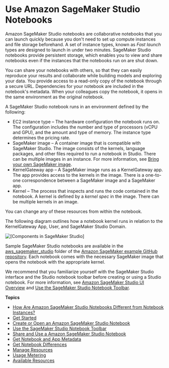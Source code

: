 # Use Amazon SageMaker Studio Notebooks<a name="notebooks"></a>

Amazon SageMaker Studio notebooks are collaborative notebooks that you can launch quickly because you don't need to set up compute instances and file storage beforehand\. A set of instance types, known as *Fast launch* types are designed to launch in under two minutes\. SageMaker Studio notebooks provide persistent storage, which enables you to view and share notebooks even if the instances that the notebooks run on are shut down\.

You can share your notebooks with others, so that they can easily reproduce your results and collaborate while building models and exploring your data\. You provide access to a read\-only copy of the notebook through a secure URL\. Dependencies for your notebook are included in the notebook's metadata\. When your colleagues copy the notebook, it opens in the same environment as the original notebook\.

A SageMaker Studio notebook runs in an environment defined by the following:
+ EC2 instance type – The hardware configuration the notebook runs on\. The configuration includes the number and type of processors \(vCPU and GPU\), and the amount and type of memory\. The instance type determines the pricing rate\.
+ SageMaker image – A container image that is compatible with SageMaker Studio\. The image consists of the kernels, language packages, and other files required to run a notebook in Studio\. There can be multiple images in an instance\. For more information, see [Bring your own SageMaker image](studio-byoi.md)\.
+ KernelGateway app – A SageMaker image runs as a KernelGateway app\. The app provides access to the kernels in the image\. There is a one\-to\-one correspondence between a SageMaker image and a SageMaker app\.
+ Kernel – The process that inspects and runs the code contained in the notebook\. A kernel is defined by a *kernel spec* in the image\. There can be multiple kernels in an image\.

You can change any of these resources from within the notebook\.

The following diagram outlines how a notebook kernel runs in relation to the KernelGateway App, User, and SageMaker Studio Domain\.

![\[Components in SageMaker Studio\]](http://docs.aws.amazon.com/sagemaker/latest/dg/images/studio/studio-components.png)

Sample SageMaker Studio notebooks are available in the [aws\_sagemaker\_studio](https://github.com/awslabs/amazon-sagemaker-examples/tree/master/aws_sagemaker_studio) folder of the [Amazon SageMaker example GitHub repository](https://github.com/awslabs/amazon-sagemaker-examples)\. Each notebook comes with the necessary SageMaker image that opens the notebook with the appropriate kernel\.

We recommend that you familiarize yourself with the SageMaker Studio interface and the Studio notebook toolbar before creating or using a Studio notebook\. For more information, see [Amazon SageMaker Studio UI Overview](studio-ui.md) and [Use the SageMaker Studio Notebook Toolbar](notebooks-menu.md)\.

**Topics**
+ [How Are Amazon SageMaker Studio Notebooks Different from Notebook Instances?](notebooks-comparison.md)
+ [Get Started](notebooks-get-started.md)
+ [Create or Open an Amazon SageMaker Studio Notebook](notebooks-create-open.md)
+ [Use the SageMaker Studio Notebook Toolbar](notebooks-menu.md)
+ [Share and Use a Amazon SageMaker Studio Notebook](notebooks-sharing.md)
+ [Get Notebook and App Metadata](notebooks-run-and-manage-metadata.md)
+ [Get Notebook Differences](notebooks-diff.md)
+ [Manage Resources](notebooks-run-and-manage.md)
+ [Usage Metering](notebooks-usage-metering.md)
+ [Available Resources](notebooks-resources.md)